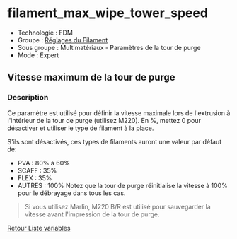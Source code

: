 # filament_max_wipe_tower_speed

* Technologie : FDM
* Groupe : [Réglages du Filament](../filament_settings/filament_settings.md)
* Sous groupe : Multimatériaux - Paramètres de la tour de purge
* Mode : Expert

## Vitesse maximum de la tour de purge

### Description

Ce paramètre est utilisé pour définir la vitesse maximale lors de l'extrusion à l'intérieur de la tour de purge  (utilisez M220). En %, mettez 0 pour désactiver et utiliser le type de filament à la place.

S'ils sont désactivés, ces types de filaments auront une valeur par défaut de:
 - PVA    : 80% à 60%
 - SCAFF  : 35%
 - FLEX   : 35%
 - AUTRES : 100%
Notez que la tour de purge réinitialise la vitesse à 100% pour le débrayage dans tous les cas.

> Si vous utilisez Marlin, M220 B/R est utilisé pour sauvegarder la vitesse avant l'impression de la  tour de purge.

[Retour Liste variables](variable_list.md)